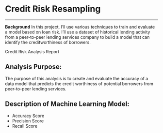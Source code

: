 # Credit Risk Resampling 

---

**Background** In this project, I’ll use various techniques to train and evaluate a model based on loan risk. I’ll use a dataset of historical lending activity from a peer-to-peer lending services company to build a model that can identify the creditworthiness of borrowers.

Credit Risk Analysis Report 

## Analysis Purpose:

The purpose of this analysis is to create and evaluate the accuracy of a data model that predicts the credit worthiness of potential borrowers from peer-to-peer lending services.  

## Description of Machine Learning Model:

- Accuracy Score
- Precision Score
- Recall Score 

